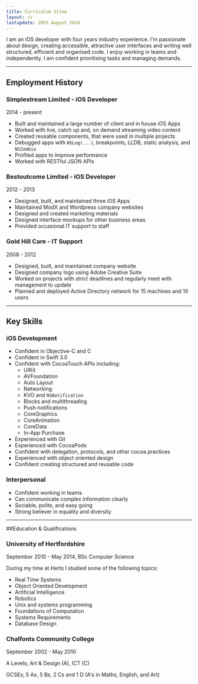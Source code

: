 ```yaml
---
title: Curriculum Vitae
layout: cv
lastupdate: 28th August 2016
---
```


I am an iOS developer with four years industry experience. I'm passionate about design, creating accessible, attractive user interfaces and writing well structured, efficient and organised code. I enjoy working in teams and independently. I am confident prioritising tasks and managing demands. 

---

## Employment History

### Simplestream Limited - iOS Developer
<p class="date">2014 - present</p>

* Built and maintained a large number of client and in house iOS Apps
* Worked with live, catch up and, on demand streaming video content
* Created reusable components, that were used in multiple projects
* Debugged apps with `NSLog(...)`, breakpoints, LLDB, static analysis, and `NSZombie`
* Profiled apps to improve performance
* Worked with RESTful JSON APIs

### Bestoutcome Limited - iOS Developer
<p class="date">2012 - 2013</p>

* Designed, built, and maintained three iOS Apps
* Maintained ModX and Wordpress company websites
* Designed and created marketing materials
* Designed interface mockups for other business areas
* Provided occasional IT support to staff

### Gold Hill Care - IT Support
<p class="date">2008 - 2012</p>

* Designed, built, and maintained company website
* Designed company logo using Adobe Creative Suite
* Worked on projects with strict deadlines and regularly meet with management to update
* Planned and deployed Active Directory network for 15 machines and 10 users

---

## Key Skills

### iOS Development

* Confident in Objective-C and C
* Confident in Swift 3.0
* Confident with CocoaTouch APIs including:
	* UIKit
	* AVFoundation
	* Auto Layout
	* Networking
	* KVO and `NSNotification`
	* Blocks and multithreading
	* Push notifications
	* CoreGraphics
	* CoreAnimation
	* CoreData
	* In-App Purchase
* Experienced with Git
* Experienced with CocoaPods
* Confident with delegation, protocols, and other cocoa practices
* Experienced with object oriented design
* Confident creating structured and reusable code

### Interpersonal

* Confident working in teams
* Can communicate complex information clearly
* Sociable, polite, and easy going
* Strong believer in equality and diversity

---

##Education &amp; Qualifications

### University of Hertfordshire

<p class="date">September 2010 - May 2014, BSc Computer Science</p>

<p>During my time at Herts I studied some of the following topics: </p>

* Real Time Systems
* Object Oriented Development
* Artificial Intelligence
* Robotics
* Unix and systems programming
* Foundations of Computation
* Systems Requirements
* Database Design

### Chalfonts Community College
<p class="date">September 2002 - May 2010</p>

A Levels; Art & Design (A), ICT (C)

GCSEs; 5 As, 5 Bs, 2 Cs and 1 D (A's in Maths, English, and Art)
